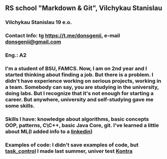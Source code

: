 ## RS school "Markdown & Git", Vilchykau Stanislau

### Vilchykau Stanislau 19 e.o.

### **Contact Info**: tg https://t.me/donsgenii, e-mail donsgenii@gmail.com

### **Eng.:** A2  

### I'm a student of BSU, FAMCS. Now, I am on 2nd year and I started thinking about finding a job. But there is a problem. I didn't have experience working on serious projects, working in a team. Somebody can say, you are studying in the university, doing labs. But I recognize that it's not enough for starting a career. But anywhere, university and self-studying gave me some skills.

### **Skills I have**: knowledge about algorithms, basic concepts OOP, patterns, C\C++, basic Java Core, git. I've learned a little about ML(I added info to a <a href="https://www.linkedin.com/in/%D1%81%D1%82%D0%B0%D0%BD%D0%B8%D1%81%D0%BB%D0%B0%D0%B2-%D0%B2%D0%B8%D0%BB%D1%8C%D1%87%D0%B8%D0%BA%D0%BE%D0%B2-552550182/"> linkedin</a>)

### <b>Examples of code: </b>I didn't save examples of code, but <a href="https://github.com/vilchykau/task_control">task_control</a> I made last summer, univer test <a href="https://github.com/vilchykau/Korntra">Kontra</a>